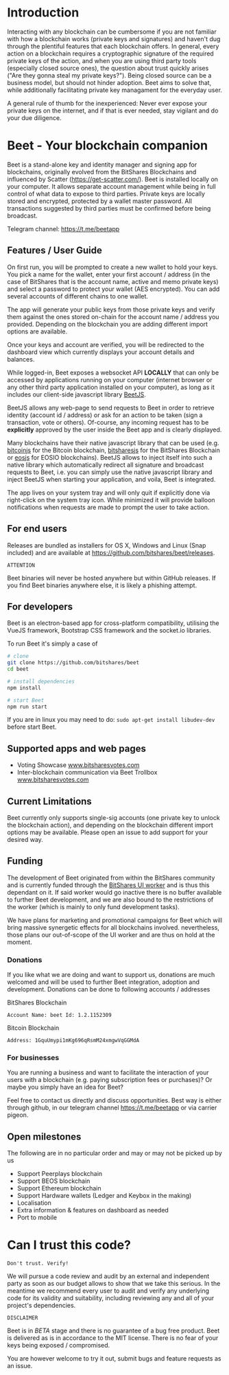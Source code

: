 # Introduction

Interacting with any blockchain can be cumbersome if you are not familiar with how a blockchain works (private keys and signatures) and
haven't dug through the plentiful features that each blockchain offers. In general, every action on a blockchain requires a cryptographic signature of the required private keys of the action,
and when you are using third party tools (especially closed source ones), the question about trust quickly arises ("Are they gonna steal my private keys?"). Being closed source can be a business model,
but should not hinder adoption. Beet aims to solve that, while additionally facilitating private key managament for the everyday user.

A general rule of thumb for the inexperienced: Never ever expose your private keys on the internet, and if that is ever needed, stay vigilant and do your due diligence.

# Beet - Your blockchain companion

Beet is a stand-alone key and identity manager and signing app for blockchains, originally evolved from the BitShares Blockchains and influenced by Scatter (https://get-scatter.com/).
Beet is installed locally on your computer. It allows separate account management while being in full control of what data to expose to third parties.
Private keys are locally stored and encrypted, protected by a wallet master password. All transactions suggested by third parties must be confirmed before being broadcast.

Telegram channel: https://t.me/beetapp

## Features / User Guide

On first run, you will be prompted to create a new wallet to hold your keys. You pick a name for the wallet,
enter your first account / address (in the case of BitShares that is the account name, active and memo private keys) and select a password to protect your wallet (AES encrypted). You can add several accounts
of different chains to one wallet.

The app will generate your public keys from those private keys and verify them against the ones stored on-chain for the account name / address you provided. Depending on the blockchain you are adding different import options are available.

Once your keys and account are verified, you will be redirected to the dashboard view which currently displays your account details and balances.

While logged-in, Beet exposes a websocket API **LOCALLY** that can only be accessed by applications running on your computer (internet browser or any other third party application installed on your computer),
as long as it includes our client-side javascript library [BeetJS](https://github.com/bitshares/beet-js).

BeetJS allows any web-page to send requests to Beet in order to retrieve identity (account id / address) or ask for an action to be taken (sign a transaction, vote or others).
Of-course, any incoming request has to be **explicitly** approved by the user inside the Beet app and is clearly displayed.

Many blockchains have their native
javascript library that can be used
(e.g. [bitcoinjs](https://github.com/bitcoinjs/bitcoinjs-lib) for the Bitcoin blockchain,
[bitsharesjs](https://github.com/bitshares/bitsharesjs) for the BitShares Blockchain or [eosjs](https://github.com/EOSIO/eosjs) for EOSIO blockchains). BeetJS allows to inject itself into such a native library
which automatically redirect all signature and broadcast requests to Beet, i.e. you can simply use the native javascript library and inject BeetJS when starting your application, and voila, Beet is integrated.

The app lives on your system tray and will only quit if explicitly done via right-click on the system tray icon. While minimized it will provide balloon notifications when requests are made to prompt the user to take action.

## For end users

Releases are bundled as installers for OS X, Windows and Linux (Snap included) and are available at https://github.com/bitshares/beet/releases.

    ATTENTION

Beet binaries will never be hosted anywhere but within GitHub releases. If you find Beet binaries anywhere else, it is likely a phishing attempt.

## For developers

Beet is an electron-based app for cross-platform compatibility, utilising the VueJS framework, Bootstrap CSS framework and the socket.io libraries.

To run Beet it's simply a case of

``` bash
# clone
git clone https://github.com/bitshares/beet
cd beet

# install dependencies
npm install

# start Beet
npm run start
```

If you are in linux you may need to do: `sudo apt-get install libudev-dev` before start Beet.

## Supported apps and web pages

 - Voting Showcase www.bitsharesvotes.com
 - Inter-blockchain communication via Beet Trollbox www.bitsharesvotes.com

## Current Limitations

Beet currently only supports single-sig accounts (one private key to unlock the blockchain action), and depending on the blockchain different import options may be available.
Please open an issue to add support for your desired way.

## Funding

The development of Beet originated from within the
BitShares community and is currently funded through the [BitShares UI worker](https://www.bitshares.foundation/workers/2019-02-bitshares-ui) and is thus this dependant on it.
If said worker would go inactive there is no buffer available to further Beet development, and we are also bound to the restrictions of the worker (which is mainly to only fund development tasks).

We have plans for marketing and promotional campaigns for Beet which will bring massive synergetic effects for all blockchains involved. nevertheless, those plans our out-of-scope of the UI worker and are thus
on hold at the moment.

### Donations

If you like what we are doing and want to support us, donations are much welcomed and will be used to further Beet integration, adoption and development. Donations can be done to following
accounts / addresses

BitShares Blockchain

    Account Name: beet Id: 1.2.1152309

Bitcoin Blockchain

    Address: 1GquUmypi1mKg696qRsmM24xmgwVqGGMdA

### For businesses

You are running a business and want to facilitate the interaction of your users with a blockchain (e.g. paying subscription fees or purchases)?
Or maybe you simply have an idea for Beet?

Feel free to contact us directly and discuss opportunities. Best way is either through github, in our telegram channel https://t.me/beetapp or via carrier pigeon.

## Open milestones

The following are in no particular order and may or may not be picked up by us

 - Support Peerplays blockchain
 - Support BEOS blockchain
 - Support Ethereum blockchain
 - Support Hardware wallets (Ledger and Keybox in the making)
 - Localisation
 - Extra information & features on dashboard as needed
 - Port to mobile

# Can I trust this code?

    Don't trust. Verify!

We will pursue a code review and audit
by an external and independent party as soon as our budget allows to show that we take this serious.
In the meantime we recommend every user to audit and verify any underlying code for its validity and suitability,
including reviewing any and all of your project's dependencies.

    DISCLAIMER

Beet is in *BETA* stage and there is no guarantee of a bug free product. Beet is delivered as is in accordance to the MIT license.
There is no fear of your keys being exposed / compromised.

You are however welcome to try it out, submit bugs and feature requests as an issue.

